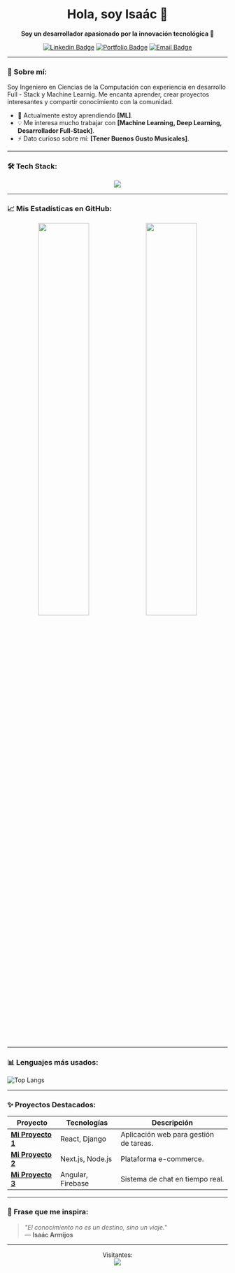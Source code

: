 <div align="center">
  
# Hola, soy Isaác 👋

**Soy un desarrollador apasionado por la innovación tecnológica 🚀**

[![Linkedin Badge](https://img.shields.io/badge/-LinkedIn-0A66C2?style=flat&logo=Linkedin&logoColor=white)](https://www.linkedin.com/in/isaacarmijosdominguez/)
[![Portfolio Badge](https://img.shields.io/badge/Portfolio-121212?style=flat&logo=google-chrome&logoColor=white)](https://portafolio-isaac-armijos.vercel.app/)
[![Email Badge](https://img.shields.io/badge/-Email-EA4335?style=flat&logo=Gmail&logoColor=white)](mailto:tuemail@gmail.com)

</div>

---

### 🚀 Sobre mí:
  
Soy Ingeniero en Ciencias de la Computación con experiencia en desarrollo Full - Stack y Machine Learnig. Me encanta aprender, crear proyectos interesantes y compartir conocimiento con la comunidad. 

- 🌱 Actualmente estoy aprendiendo **[ML]**.
- 💡 Me interesa mucho trabajar con **[Machine Learning, Deep Learning, Desarrollador Full-Stack]**.
- ⚡ Dato curioso sobre mí: **[Tener Buenos Gusto Musicales]**.

---

### 🛠️ Tech Stack:

<p align="center">
  <img src="https://skillicons.dev/icons?i=html,css,javascript,typescript,react,next,nodejs,express,python,django,angular,tailwind,sass,figma,git,github,postgres,docker" />
</p>

---

### 📈 Mis Estadísticas en GitHub:

<p align="center">
  <img width="48%" src="https://github-readme-stats.vercel.app/api?username=whatshappenedx&show_icons=true&theme=tokyonight&hide_border=true" />
  <img width="48%" src="https://github-readme-streak-stats.herokuapp.com/?user=whatshappenedx&theme=tokyonight&hide_border=true" />
</p>

---

### 📊 Lenguajes más usados:

![Top Langs](https://github-readme-stats.vercel.app/api/top-langs/?username=whatshappenedx&layout=compact&theme=tokyonight&hide_border=true)

---

### ✨ Proyectos Destacados:

| Proyecto | Tecnologías | Descripción |
|----------|-------------|-------------|
| [**Mi Proyecto 1**](https://github.com/link_proyecto1) | React, Django | Aplicación web para gestión de tareas. |
| [**Mi Proyecto 2**](https://github.com/link_proyecto2) | Next.js, Node.js | Plataforma e-commerce. |
| [**Mi Proyecto 3**](https://github.com/link_proyecto3) | Angular, Firebase | Sistema de chat en tiempo real. |

---

### 📖 Frase que me inspira:

> _"El conocimiento no es un destino, sino un viaje."_  
> — **Isaác Armijos**

---

<p align="center"> 
  Visitantes:  
  <br>
  <img src="https://profile-counter.glitch.me/whatshappenedx/count.svg" />
</p>
